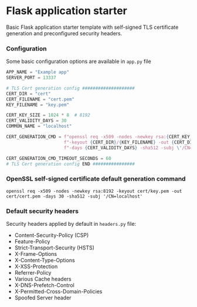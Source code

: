 # Flask application starter
Basic Flask application starter template with self-signed TLS certificate generation and preconfigured security headers.

### Configuration
Some basic configuration options are available in ```app.py``` file

```python
APP_NAME = "Example app"
SERVER_PORT = 13337

# TLS Cert generation config ####################
CERT_DIR = "cert"
CERT_FILENAME = "cert.pem"
KEY_FILENAME = "key.pem"

CERT_KEY_SIZE = 1024 * 8  # 8192
CERT_VALIDITY_DAYS = 30
COMMON_NAME = "localhost"

CERT_GENERATION_CMD = f"openssl req -x509 -nodes -newkey rsa:{CERT_KEY_SIZE} " \
                      f"-keyout {CERT_DIR}/{KEY_FILENAME} -out {CERT_DIR}/{CERT_FILENAME} " \
                      f"-days {CERT_VALIDITY_DAYS} -sha512 -subj \'/CN={COMMON_NAME}\'"

CERT_GENERATION_CMD_TIMEOUT_SECONDS = 60
# TLS Cert generation config END ################
```

### OpenSSL self-signed certificate default generation command
```
openssl req -x509 -nodes -newkey rsa:8192 -keyout cert/key.pem -out cert/cert.pem -days 30 -sha512 -subj '/CN=localhost'
```

### Default security headers
Security headers applied by default in ```headers.py``` file:
* Content-Security-Policy (CSP)
* Feature-Policy
* Strict-Transport-Security (HSTS)
* X-Frame-Options
* X-Content-Type-Options
* X-XSS-Protection
* Referrer-Policy
* Various Cache headers
* X-DNS-Prefetch-Control
* X-Permitted-Cross-Domain-Policies
* Spoofed Server header
